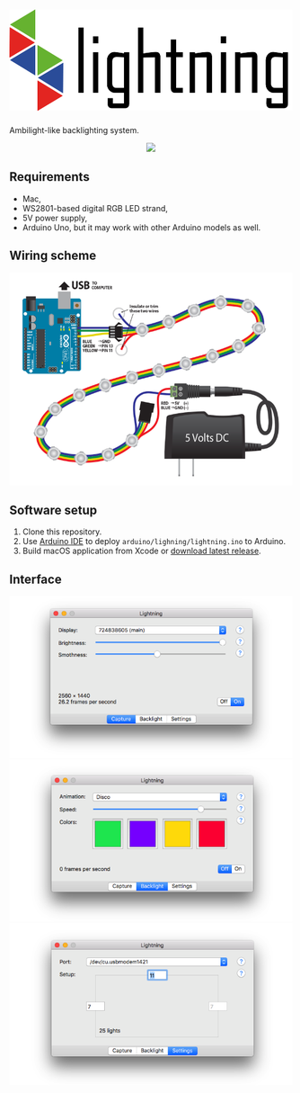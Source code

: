 # <img height=180 src="resources/logo.png"/>
Ambilight-like backlighting system.

<p align="center">
    <img src="resources/results.gif"/>
</p>

## Requirements

- Mac,
- WS2801-based digital RGB LED strand,
- 5V power supply,
- Arduino Uno, but it may work with other Arduino models as well.

## Wiring scheme

<p align="center">
    <img src="resources/wiring.png"/>
</p>

## Software setup

1. Clone this repository.
2. Use [Arduino IDE](https://www.arduino.cc/en/main/software) to deploy `arduino/lighning/lightning.ino` to Arduino.
3. Build macOS application from Xcode or [download latest release](https://github.com/maciaszczykm/lightning/releases).

## Interface
<p align="center">
    <img src="resources/capture.png"/>
    <img src="resources/backlight.png"/>
    <img src="resources/settings.png"/>
</p>
